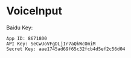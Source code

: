 # VoiceInput

Baidu Key:

	App ID: 8671800
	API Key: SeCwUoVFgDLjIr7aQkWcOmiM
	Secret Key: aae1745ad69f65c32fcb4d5ef2c56d04